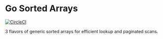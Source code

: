 # Go Sorted Arrays

[![CircleCI](https://img.shields.io/circleci/build/github/jfsmig/go-bags/main)](https://app.circleci.com/pipelines/github/jfsmig/go-bags)

3 flavors of generic sorted arrays for efficient lookup and paginated scans.

